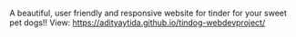 A beautiful, user friendly and responsive website for tinder for your sweet pet dogs!!
View: https://adityaytida.github.io/tindog-webdevproject/
